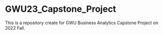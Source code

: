 # GWU23_Capstone_Project
This is a repository create for GWU Business Analytics Capstone Project on 2022 Fall.
